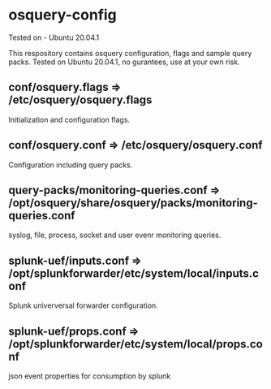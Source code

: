 # osquery-config

Tested on - Ubuntu 20.04.1

This respository contains osquery configuration, flags and sample query packs. Tested on Ubuntu 20.04.1, no gurantees, use at your own risk.

## conf/osquery.flags => /etc/osquery/osquery.flags
Initialization and configuration flags. 

## conf/osquery.conf => /etc/osquery/osquery.conf
Configuration including query packs.

## query-packs/monitoring-queries.conf => /opt/osquery/share/osquery/packs/monitoring-queries.conf
syslog, file, process, socket and user evenr monitoring queries.

## splunk-uef/inputs.conf => /opt/splunkforwarder/etc/system/local/inputs.conf
Splunk univerversal forwarder configuration.

## splunk-uef/props.conf => /opt/splunkforwarder/etc/system/local/props.conf
json event properties for consumption by splunk
